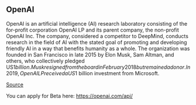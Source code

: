 ## OpenAI

OpenAI is an artificial intelligence (AI) research laboratory consisting of the for-profit corporation OpenAI LP and its parent company, the non-profit OpenAI Inc. The company, considered a competitor to DeepMind, conducts research in the field of AI with the stated goal of promoting and developing friendly AI in a way that benefits humanity as a whole. The organization was founded in San Francisco in late 2015 by Elon Musk, Sam Altman, and others, who collectively pledged US$1 billion. Musk resigned from the board in February 2018 but remained a donor. In 2019, OpenAI LP received a US$1 billion investment from Microsoft.

[Source](https://en.wikipedia.org/wiki/OpenAI)

You can apply for Beta here: https://openai.com/api/

